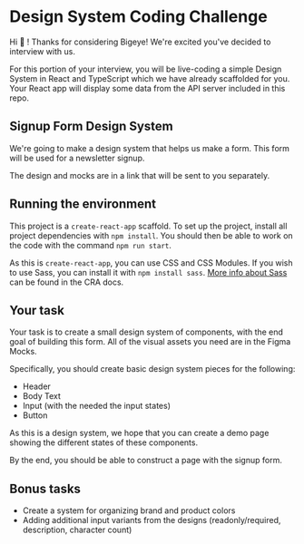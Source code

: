 # Design System Coding Challenge

Hi 👋 ! Thanks for considering Bigeye! We're excited you've decided to interview with us.

For this portion of your interview, you will be live-coding a simple Design System in React and TypeScript which we have already scaffolded for you. Your React app will display some data from the API server included in this repo.

## Signup Form Design System

We're going to make a design system that helps us make a form. This form will be used for a newsletter signup.

The design and mocks are in a link that will be sent to you separately.

## Running the environment

This project is a `create-react-app` scaffold. To set up the project, install all project dependencies with `npm install`. You should then be able to work on the code with the command `npm run start`.

As this is `create-react-app`, you can use CSS and CSS Modules. If you wish to use Sass, you can install it with `npm install sass`. [More info about Sass](https://create-react-app.dev/docs/adding-a-sass-stylesheet) can be found in the CRA docs.

## Your task

Your task is to create a small design system of components, with the end goal of building this form. All of the visual assets you need are in the Figma Mocks.

Specifically, you should create basic design system pieces for the following:

- Header
- Body Text
- Input (with the needed the input states)
- Button

As this is a design system, we hope that you can create a demo page showing the different states of these components.

By the end, you should be able to construct a page with the signup form.

## Bonus tasks

- Create a system for organizing brand and product colors
- Adding additional input variants from the designs (readonly/required, description, character count)
